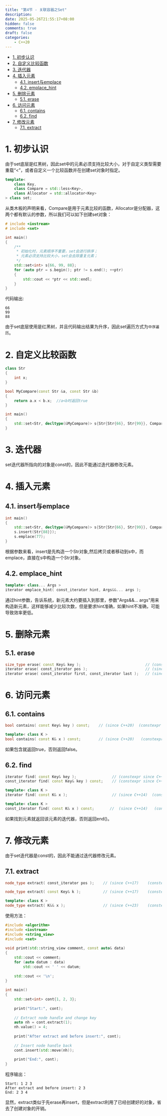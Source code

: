 ```yaml
---
title: "第4节 - 关联容器之Set"
description: 
date: 2025-05-26T21:55:17+08:00
hidden: false
comments: true
draft: false
categories:
    - C++20
---
```


- [1. 初步认识](#1-初步认识)
- [2. 自定义比较函数](#2-自定义比较函数)
- [3. 迭代器](#3-迭代器)
- [4. 插入元素](#4-插入元素)
  - [4.1. insert与emplace](#41-insert与emplace)
  - [4.2. emplace\_hint](#42-emplace_hint)
- [5. 删除元素](#5-删除元素)
  - [5.1. erase](#51-erase)
- [6. 访问元素](#6-访问元素)
  - [6.1. contains](#61-contains)
  - [6.2. find](#62-find)
- [7. 修改元素](#7-修改元素)
  - [7.1. extract](#71-extract)


# 1. 初步认识
由于set底层是红黑树，因此set中的元素必须支持比较大小，对于自定义类型需要重载“<”，或者自定义一个比较函数并在创建set对象时指定。

```cpp
template<
    class Key,
    class Compare = std::less<Key>,
    class Allocator = std::allocator<Key>
> class set;
```
从类木板的声明来看，Compare是用于元素比较的函数，Allocator是分配器，这两个都有默认的参数，所以我们可以如下创建set对象：   
```cpp
# include <iostream>
# include <set>

int main()
{
    /**
     * 初始化时，元素顺序不重要，set会进行排序；
     * 元素必须支持比较大小，set会去除重复元素；
     */
    std::set<int> s{66, 99, 88};
    for (auto ptr = s.begin(); ptr != s.end(); ++ptr)
    {
        std::cout << *ptr << std::endl;
    }
}
```
代码输出:  
```
66
99
88
```
由于set底层使用是红黑树，并且代码输出结果为升序，因此set遍历方式为`中序遍历`。   

# 2. 自定义比较函数
```cpp
class Str
{
    int x;
}

bool MyCompare(const Str &a, const Str &b)
{
    return a.x < b.x;  //a<b时返回true
}

int main()
{
    std::set<Str, decltype(&MyCompare)> s{Str{Str{66}, Str{99}}, Compare};
}
```

# 3. 迭代器
set迭代器所指向的对象是const的，因此不能通过迭代器修改元素。

# 4. 插入元素
## 4.1. insert与emplace
```cpp
int main()
{
    std::set<Str, decltype(&MyCompare)> s{Str{Str{66}, Str{99}}, Compare};
    s.insert(Str{88}});
    s.emplace(77);
}
```
根据参数来看，insert是先构造一个Str对象,然后拷贝或者移动到s中，而emplace，直接在s中构造一个Str对象。

## 4.2. emplace_hint
```cpp
template< class... Args >
iterator emplace_hint( const_iterator hint, Args&&... args );
```
通过hint参数，告诉系统，新元素大约要插入到那里，参数"Args&&... args"用来构造新元素，这样能够减少比较次数，但是要求hint准确，如果hint不准确，可能导致效率更低。

# 5. 删除元素
## 5.1. erase
```cpp
size_type erase( const Key& key );                             // (constexpr since C++26)
iterator erase( const_iterator pos );                          // (since C++11)  (constexpr since C++26)
iterator erase( const_iterator first, const_iterator last );   // (since C++11)  (constexpr since C++26)
```
# 6. 访问元素
## 6.1. contains
```cpp
bool contains( const Key& key ) const;    // (since C++20)  (constexpr since C++26)

template< class K >
bool contains( const K& x ) const;        // (since C++20)   (constexpr since C++26)
```
如果包含就返回true，否则返回false。

## 6.2. find
```cpp
iterator find( const Key& key );                // (constexpr since C++26)
const_iterator find( const Key& key ) const;    // (constexpr since C++26)

template< class K >
iterator find( const K& x );                    // (since C++14)  (constexpr since C++26)

template< class K >
const_iterator find( const K& x ) const;       //  (since C++14)   (constexpr since C++26)
```
如果找到元素就返回该元素的迭代器，否则返回end()。


# 7. 修改元素
由于set迭代器是const的，因此不能通过迭代器修改元素。
## 7.1. extract
```cpp
node_type extract( const_iterator pos );    // (since C++17)    (constexpr since C++26)

node_type extract( const Key& k );          // (since C++17)    (constexpr since C++26)

template< class K >
node_type extract( K&& x );                 // (since C++23)    (constexpr since C++26)
```
使用方法：  
```cpp
#include <algorithm>
#include <iostream>
#include <string_view>
#include <set>
 
void print(std::string_view comment, const auto& data)
{
    std::cout << comment;
    for (auto datum : data)
        std::cout << ' ' << datum;
 
    std::cout << '\n';
}
 
int main()
{
    std::set<int> cont{1, 2, 3};
 
    print("Start:", cont);
 
    // Extract node handle and change key
    auto nh = cont.extract(1);
    nh.value() = 4;
 
    print("After extract and before insert:", cont);
 
    // Insert node handle back
    cont.insert(std::move(nh));
 
    print("End:", cont);
}
```
程序输出：   
```
Start: 1 2 3
After extract and before insert: 2 3
End: 2 3 4
```
显然，extract类似于先erase再insert，但是extract利用了已经创建好的对象，省去了创建对象的开销。
